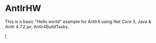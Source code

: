 # AntlrHW
This is a basic "Hello world" example for Antlr4 using Net Core 3, Java & Antlr 4.7.2 jar, Antlr4BuildTasks.

[!](https://youtu.be/Flfequp_Dy4)



